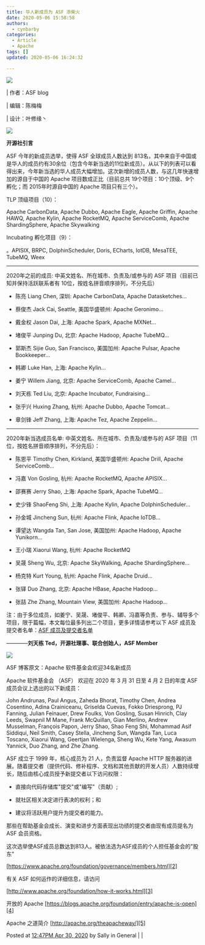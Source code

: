 ```yaml
---
title: 华人新成员为 ASF 添柴火
date: 2020-05-06 15:58:58
authors:
  - cynbarby
categories:
  - Article
  - Apache
tags: []
updated: 2020-05-06 16:24:32

---
```


![](https://mmbiz.qpic.cn/mmbiz_jpg/o9U5iaeuAciaBRWRfVw74DVOFbHWERTYLOUabDMpbOkia48Y26lMQvfh8bT5aibicfZgPZdZhMcB2mn9uMPURDK6TUw/640?wx_fmt=jpeg&tp=webp&wxfrom=5&wx_lazy=1&wx_co=1)

  

| 作者：ASF blog  

| 编辑：陈梅梅

| 设计：叶修缘丶  

  

  

  

![](https://mmbiz.qpic.cn/mmbiz_png/2IkvbD2t7xeUAAFIu3RKicBzibh2go3dt2JCqcnVicgIvic2DtFdvknicic1yNtUOeQd7RQibhBMrFsqRSo854bYxzSicQ/640?wx_fmt=png&tp=webp&wxfrom=5&wx_lazy=1&wx_co=1)

**开源社引言**

  

ASF 今年的新成员选举，使得 ASF 全球成员人数达到 813名，其中来自于中国或是华人的成员约有30余位（包含今年新当选的11位新成员）。从以下的列表可以看得出来，今年新当选的华人成员大幅增加。这次新增的成员人数，与这几年快速增加的源自于中国的 Apache 项目数成正比（目前总共 19个项目：10个顶级、9个孵化；而 2015年时源自中国的 Apache 项目只有三个）。

TLP 顶级项目（10）：

Apache CarbonData, Apache Dubbo, Apache Eagle, Apache Griffin, Apache HAWQ, Apache Kylin, Apache RocketMQ, Apache ServiceComb, Apache ShardingSphere, Apache Skywalking

Incubating 孵化项目（9）：

。APISIX, BRPC, DolphinScheduler, Doris, ECharts, IotDB, MesaTEE, TubeMQ, Weex

---

  

2020年之前的成员: 中英文姓名、所在城市、负责及/或参与的 ASF 项目（目前已知并保持活跃联系者有 10位，按姓名拼音顺序排列，不分先后）

-   陈亮 Liang Chen, 深圳: Apache CarbonData, Apache Datasketches...
    
-   蔡俊杰 Jack Cai, Seattle, 美国华盛顿州: Apache Geronimo...
    
-   戴金权 Jason Dai, 上海: Apache Spark, Apache MXNet...
    
-   堵俊平 Junping Du, 北京: Apache Hadoop, Apache TubeMQ...
    
-   郭斯杰 Sijie Guo, San Francisco, 美国加州: Apache Pulsar, Apache Bookkeeper...
    
-   韩卿 Luke Han, 上海: Apache Kylin...
    
-   姜宁 Willem Jiang, 北京: Apache ServiceComb, Apache Camel...
    
-   刘天栋 Ted Liu, 北京: Apache Incubator, Fundraising...
    
-   张乎兴 Huxing Zhang, 杭州: Apache Dubbo, Apache Tomcat...
    
-   章剑锋 Jeff Zhang, 上海: Apache Tez, Apache Zeppelin...
    

---

  

2020年新当选成员名单: 中英文姓名、所在城市、负责及/或参与的 ASF 项目（11位，按姓名拼音顺序排列，不分先后）：

  

-   陈恩平 Timothy Chen, Kirkland, 美国华盛顿州: Apache Drill, Apache ServiceComb...
    
-   冯嘉 Von Gosling, 杭州: Apache RocketMQ, Apache APISIX...
    
-   邵赛赛 Jerry Shao, 上海: Apache Spark, Apache TubeMQ...
    
-   史少锋 ShaoFeng Shi, 上海: Apache Kylin, Apache DolphinScheduler...
    
-   孙金城 Jincheng Sun, 杭州: Apache Flink, Apache IoTDB...
    
-   谭望达 Wangda Tan, San Jose, 美国加州: Apache Hadoop, Apache Yunikorn...
    
-   王小瑞 Xiaorui Wang, 杭州: Apache RocketMQ
    
-   吴晟 Sheng Wu, 北京: Apache SkyWalking, Apache ShardingSphere...
    
-   杨克特 Kurt Young, 杭州: Apache Flink, Apache Druid...
    
-   张铎 Duo Zhang, 北京: Apache HBase, Apache Hadoop...
    
-   张喆 Zhe Zhang, Mountain View, 美国加州: Apache Hadoop...
    

注：由于多位成员，如姜宁、吴晟、堵俊平、韩卿、冯嘉等负责、参与、辅导多个项目，限于篇幅，本文每位最多列出二个项目，更多详情请参考以下 ASF 成员及提交者名单：[ASF 成员及提交者名单][1]

  

————**刘天栋 Ted，开源社理事、联合创始人，ASF Member**

  

![](https://mmbiz.qpic.cn/mmbiz_png/2IkvbD2t7xeUAAFIu3RKicBzibh2go3dt2S0ibJ1YsEmVqAia7jHcaoykYtM0XDBb4Mf6nEDBGuDnWIDCZPuzpZj5A/640?wx_fmt=png&tp=webp&wxfrom=5&wx_lazy=1&wx_co=1)  

  

ASF 博客原文：Apache 软件基金会欢迎34名新成员

  

Apache 软件基金会 （ASF） 欢迎在 2020 年 3 月 31 日至 4 月 2 日的年度 ASF 成员会议上选出的以下新成员：

  

John Andrunas, Paul Angus, Zaheda Bhorat, Timothy Chen, Andrea Cosentino, Adina Crainiceanu, Griselda Cuevas, Fokko Driesprong, PJ Fanning, Julian Feinauer, Drew Foulks, Von Gosling, Susan Hinrich, Clay Leeds, Swapnil M Mane, Frank McQuillan, Gian Merlino, Andrew Musselman, François Papon, Jerry Shao, Shao Feng Shi, Mohammad Asif Siddiqui, Neil Smith, Casey Stella, Jincheng Sun, Wangda Tan, Luca Toscano, Xiaorui Wang, Geertjan Wielenga, Sheng Wu, Kete Yang, Awasum Yannick, Duo Zhang, and Zhe Zhang.

  

ASF 成立于 1999 年，核心成员为 21 人，负责监督 Apache HTTP 服务器的进展。随着提交者（提供代码、修补程序、文档和其他贡献的开发人员）人数持续增长，随后由核心成员授予新提交者以下访问权限：  

-   直接向代码存储库"提交"或"编写"（贡献）;  
    
-   就社区相关决定进行表决的权利；和
    
-   建议将活跃用户提升为提交者的能力。
    

  

那些在帮助基金会成长、演变和进步方面表现出功绩的提交者由现有成员提名为 ASF 会员资格。

  

这次选举使ASF成员总数达到813人。被依法选为ASF成员的个人担任基金会的"股东"  

[https://www.apache.org/foundation/governance/members.html][2]

  

有关 ASF 如何运作的详细信息，请访问  

[http://www.apache.org/foundation/how-it-works.html][3]

  

开放的 Apache  [https://blogs.apache.org/foundation/entry/apache-is-open][4]

  

Apache 之道简介 [http://apache.org/theapacheway/][5]

  

Posted at [12:47PM Apr 30, 2020][6]  by Sally in General | |

  

[1]: https://mp.weixin.qq.com/s?__biz=MzA5MTA2NDA5MQ==&mid=2655316257&idx=1&sn=6d1e7c76343c7f1aefe6e469bd22e9ae&chksm=8bb25b55bcc5d243cc4affccc44fd05306c350ff618354d6a633bc5558552f375dde51d64f32&token=2001074694&lang=zh_CN
[2]: https://mp.weixin.qq.com/s?__biz=MzA5MTA2NDA5MQ==&mid=2655316257&idx=1&sn=6d1e7c76343c7f1aefe6e469bd22e9ae&chksm=8bb25b55bcc5d243cc4affccc44fd05306c350ff618354d6a633bc5558552f375dde51d64f32&token=2001074694&lang=zh_CN
[3]: https://mp.weixin.qq.com/s?__biz=MzA5MTA2NDA5MQ==&mid=2655316257&idx=1&sn=6d1e7c76343c7f1aefe6e469bd22e9ae&chksm=8bb25b55bcc5d243cc4affccc44fd05306c350ff618354d6a633bc5558552f375dde51d64f32&token=2001074694&lang=zh_CN
[4]: https://mp.weixin.qq.com/s?__biz=MzA5MTA2NDA5MQ==&mid=2655316257&idx=1&sn=6d1e7c76343c7f1aefe6e469bd22e9ae&chksm=8bb25b55bcc5d243cc4affccc44fd05306c350ff618354d6a633bc5558552f375dde51d64f32&token=2001074694&lang=zh_CN
[5]: https://mp.weixin.qq.com/s?__biz=MzA5MTA2NDA5MQ==&mid=2655316257&idx=1&sn=6d1e7c76343c7f1aefe6e469bd22e9ae&chksm=8bb25b55bcc5d243cc4affccc44fd05306c350ff618354d6a633bc5558552f375dde51d64f32&token=2001074694&lang=zh_CN
[6]: https://mp.weixin.qq.com/s?__biz=MzA5MTA2NDA5MQ==&mid=2655316257&idx=1&sn=6d1e7c76343c7f1aefe6e469bd22e9ae&chksm=8bb25b55bcc5d243cc4affccc44fd05306c350ff618354d6a633bc5558552f375dde51d64f32&token=2001074694&lang=zh_CN